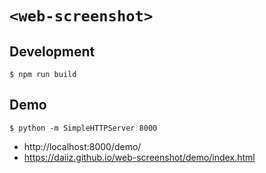 # `<web-screenshot>`

## Development
```
$ npm run build
```

## Demo
```
$ python -m SimpleHTTPServer 8000
```
- http://localhost:8000/demo/
- https://daiiz.github.io/web-screenshot/demo/index.html
